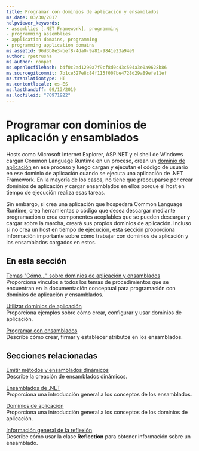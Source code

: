 ```yaml
---
title: Programar con dominios de aplicación y ensamblados
ms.date: 03/30/2017
helpviewer_keywords:
- assemblies [.NET Framework], programming
- programming assemblies
- application domains, programming
- programming application domains
ms.assetid: 96d3b8e3-bef8-4da0-9a81-9841e23a94e9
author: rpetrusha
ms.author: ronpet
ms.openlocfilehash: b4f0c2ad1290a7f9cf8d0c43c504a3e0a9628b86
ms.sourcegitcommit: 7b1ce327e8c84f115f007be4728d29a89efe11ef
ms.translationtype: HT
ms.contentlocale: es-ES
ms.lasthandoff: 09/13/2019
ms.locfileid: "70971922"
---
```

# <a name="programming-with-application-domains-and-assemblies"></a>Programar con dominios de aplicación y ensamblados
Hosts como Microsoft Internet Explorer, ASP.NET y el shell de Windows cargan Common Language Runtime en un proceso, crean un [dominio de aplicación](../../../docs/framework/app-domains/application-domains.md) en ese proceso y luego cargan y ejecutan el código de usuario en ese dominio de aplicación cuando se ejecuta una aplicación de .NET Framework. En la mayoría de los casos, no tiene que preocuparse por crear dominios de aplicación y cargar ensamblados en ellos porque el host en tiempo de ejecución realiza esas tareas.  
  
 Sin embargo, si crea una aplicación que hospedará Common Language Runtime, crea herramientas o código que desea descargar mediante programación o crea componentes acoplables que se pueden descargar y cargar sobre la marcha, creará sus propios dominios de aplicación. Incluso si no crea un host en tiempo de ejecución, esta sección proporciona información importante sobre cómo trabajar con dominios de aplicación y los ensamblados cargados en estos.  
  
## <a name="in-this-section"></a>En esta sección  
 [Temas "Cómo..." sobre dominios de aplicación y ensamblados](../../../docs/framework/app-domains/application-domains-and-assemblies-how-to-topics.md)  
 Proporciona vínculos a todos los temas de procedimientos que se encuentran en la documentación conceptual para programación con dominios de aplicación y ensamblados.  
  
 [Utilizar dominios de aplicación](../../../docs/framework/app-domains/use.md)  
 Proporciona ejemplos sobre cómo crear, configurar y usar dominios de aplicación.  
  
 [Programar con ensamblados](../../standard/assembly/program.md)  
 Describe cómo crear, firmar y establecer atributos en los ensamblados.  
  
## <a name="related-sections"></a>Secciones relacionadas  
 [Emitir métodos y ensamblados dinámicos](../../../docs/framework/reflection-and-codedom/emitting-dynamic-methods-and-assemblies.md)  
 Describe la creación de ensamblados dinámicos.  
  
 [Ensamblados de .NET](../../standard/assembly/index.md)  
 Proporciona una introducción general a los conceptos de los ensamblados.  
  
 [Dominios de aplicación](../../../docs/framework/app-domains/application-domains.md)  
 Proporciona una introducción general a los conceptos de los dominios de aplicación.  
  
 [Información general de la reflexión](../../../docs/framework/reflection-and-codedom/reflection.md)  
 Describe cómo usar la clase **Reflection** para obtener información sobre un ensamblado.
